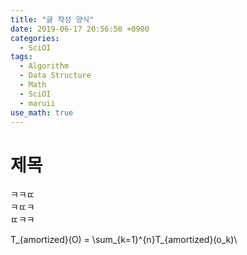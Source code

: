 ```yaml
---
title: "글 작성 양식"
date: 2019-06-17 20:56:50 +0900
categories:
  - SciOI
tags:
  - Algorithm
  - Data Structure
  - Math
  - SciOI
  - maruii
use_math: true
---
```


# 제목

ㅋㅋㄸ  
ㅋㄸㅋ  
ㄸㅋㅋ  
  
T_{amortized}(O) = \sum_{k=1}^{n}T_{amortized}(o_k)\\
